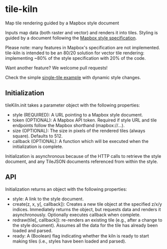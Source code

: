 # tile-kiln

Map tile rendering guided by a Mapbox style document

Inputs map data (both raster and vector) and renders it into tiles.
Styling is guided by a document following the [Mapbox style specification].

Please note: many features in Mapbox's specification are not implemented.
tile-kiln is intended to be an 80/20 solution for vector tile rendering:
implementing ~80% of the style specification with 20% of the code.

Want another feature? We welcome pull requests!

Check the simple [single-tile example] with dynamic style changes.

[Mapbox style specification]: https://docs.mapbox.com/mapbox-gl-js/style-spec/
[single-tile example]: https://globeletjs.github.io/tile-kiln/examples/dynamic/index.html

## Initialization
tileKiln.init takes a parameter object with the following properties:
- style (REQUIRED): A URL pointing to a Mapbox style document.
- token (OPTIONAL): A Mapbox API token. Required if style URL and tile
  endpoints follow the Mapbox shorthand (mapbox://...).
- size (OPTIONAL): The size in pixels of the rendered tiles (always square). 
  Defaults to 512.
- callback (OPTIONAL): A function which will be executed when the initialization
  is complete.

Initialization is asynchronous because of the HTTP calls to retrieve the style
document, and any TileJSON documents referenced from within the style.

## API
Initialization returns an object with the following properties:
- style: A link to the style document.
- create(z, x, y\[, callback\]): Creates a new tile object at the specified
  z/x/y indices. Immediately returns the object, but requests data and renders
  it asynchronously. Optionally executes callback when complete.
- redraw(tile\[, callback\]): re-renders an existing tile (e.g., after a change
  to the style document). Assumes all the data for the tile has already been 
  loaded and parsed.
- ready: A (Boolean) flag indicating whether the kiln is ready to start making
  tiles (i.e., styles have been loaded and parsed).
